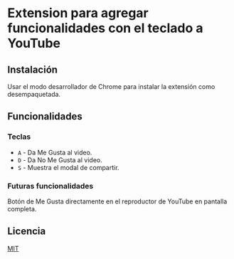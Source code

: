 # Extension para agregar funcionalidades con el teclado a YouTube

## Instalación

Usar el modo desarrollador de Chrome para instalar la extensión como desempaquetada.

## Funcionalidades

### Teclas

- `A` - Da Me Gusta al video.
- `D` - Da No Me Gusta al video.
- `S` - Muestra el modal de compartir.

### Futuras funcionalidades

Botón de Me Gusta directamente en el reproductor de YouTube en pantalla completa.

## Licencia

[MIT](https://choosealicense.com/licenses/mit/)
